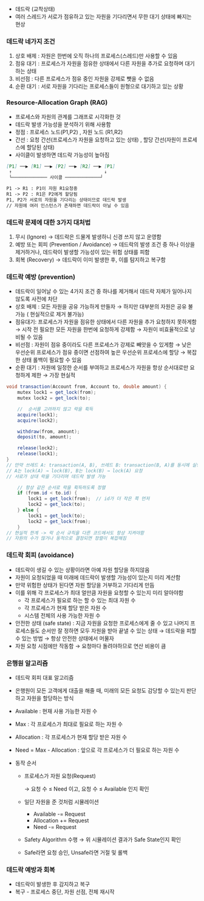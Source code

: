 - 데드락 (교착상태)
- 여러 스레드가 서로가 점유하고 있는 자원을 기다리면서 무한 대기 상태에 빠지는 현상

### 데드락 네가지 조건

1. 상호 배제 : 자원은 한번에 오직 하나의 프로세스(스레드)만 사용할 수 있음
2. 점유 대기 :  프로세스가 자원을 점유한 상태에서 다른 자원을 추가로 요청하며 대기하는 상태
3. 비선점 : 다른 프로세스가 점유 중인 자원을 강제로 뺏을 수 없음
4. 순환 대기 : 서로 자원을 기다리는 프로세스들이 원형으로 대기하고 있는 상황

### Resource-Allocation Graph (RAG)

- 프로세스와 자원의 관계를 그래프로 시각화한 것
- 데드락 발생 가능성을 분석하기 위해 사용함
- 정점 : 프로세스 노드(P1,P2) , 자원 노드 (R1,R2)
- 간선 : 요청 간선(프로세스가 자원을 요청하고 있는 상태) , 할당 간선(자원이 프로세스에 할당된 상태)
- 사이클이 발생하면 데드락 가능성이 높아짐

```markdown
[P1] ──▶ [R1] ──▶ [P2] ──▶ [R2] ──▶ [P1]
 ↑                                  ↓
 └───────────── 사이클 ─────────────┘

P1 -> R1 : P1이 자원 R1요청중
R1 -> P2 : R1은 P2에게 할당됨 
P1, P2가 서로의 자원을 기다리는 상태이므로 데드락 발생 
// 자원에 여러 인스턴스가 존재하면 데드락이 아닐 수 있음
```

### 데드락 문제에 대한 3가지 대처법

1. 무시 (Ignore) → 데드락은 드물게 발생하니 신경 쓰지 않고 운영함
2. 예방 또는 회피 (Prevention / Avoidance) → 데드락의 발생 조건 중 하나 이상을 제거하거나, 데드락이 발생할 가능성이 있는 위험 상태를 피함
3. 회복 (Recovery) → 데드락이 이미 발생한 후, 이를 탐지하고 복구함

### 데드락 예방 (prevention)

- 데드락이 일어날 수 있는 4가지 조건 중 하나를 제거해서 데드락 자체가 일어나지 않도록 사전에 차단
- 상호 배제 : 모든 자원을 공유 가능하게 만들자 → 하지만 대부분의 자원은 공유 불가능 ( 현실적으로 제거 불가능)
- 점유대기: 프로세스가 자원을 점유한 상태에서 다른 자원을 추가 요청하지 못하게함→ 시작 전 필요한 모든 자원을 한번에 요청하게 강제함 → 자원이 비효율적으로 낭비될 수 있음
- 비선점 : 자원이 점유 중이라도 다른 프로세스가 강제로 빼앗을 수 있게함 → 낮은 우선순위 프로세스가 점유 중이면 선점하여 높은 우선순위 프로세스에 할당 → 복잡한 상태 롤백이 필요할 수 있음
- 순환 대기  : 자원에 일정한 순서를 부여하고 프로세스가 자원을 항상 순서대로만 요청하게 제한 → 가장 현실적

```java
void transaction(Account from, Account to, double amount) {
    mutex lock1 = get_lock(from);
    mutex lock2 = get_lock(to);

    //  순서를 고려하지 않고 락을 획득
    acquire(lock1);
    acquire(lock2);

    withdraw(from, amount);
    deposit(to, amount);

    release(lock2);
    release(lock1);
}
// 만약 쓰레드 A: transaction(A, B), 쓰레드 B: transaction(B, A)를 동시에 실행하면
// A는 lock(A) → lock(B), B는 lock(B) → lock(A) 요청
// 서로가 상대 락을 기다리며 데드락 발생 가능

    // 항상 같은 순서로 락을 획득하도록 정렬
    if (from.id < to.id) {
        lock1 = get_lock(from);  // id가 더 작은 쪽 먼저
        lock2 = get_lock(to);
    } else {
        lock1 = get_lock(to);
        lock2 = get_lock(from);
    }
// 현실적 한계 -> 락 순서 규칙을 다른 코드에서도 항상 지켜야함
// 자원의 수가 많거나 동적으로 결정되면 정렬이 복잡해짐

```

### 데드락 회피 (avoidance)

- 데드락이 생길 수 있는 상황이라면 아예 자원 할당을 하지않음
- 자원이 요청되었을 때 미래에 데드락이 발생할 가능성이 있는지 미리 계산함
- 만약 위험한 상태가 된다면 자원 할당을 거부하고 기다리게 만듬
- 이를 위해 각 프로세스가 최대 얼만큼 자원을 요청할 수 있는지 미리 알아야함
    - 각 프로세스가 필요로 하는 할 수 있는 최대 자원 수
    - 각 프로세스가 현재 할당 받은 자원 수
    - 시스템 전체의 사용 가능한 자원 수
- 안전한 상태 (safe state) : 지금 자원을 요청한 프로세스에게 줄 수 있고 나머지 프로세스들도 순서만 잘 정하면 모두 자원을 받아 끝낼 수 있는 상태 → 데드락을 피할 수 있는 방법 → 항상 안전한 상태에서 머물자
- 자원 요청 시점에만 작동함 → 요청마다 돌려야하므로 연산 비용이 큼

### 은행원 알고리즘

- 데드락 회피 대표 알고리즘
- 은행원이 모든 고객에게 대출을 해줄 때, 미래의 모든 요청도 감당할 수 있는지 판단하고 자원을 할당하는 방식

- Available : 현재 사용 가능한 자원 수
- Max : 각 프로세스가 최대로 필요로 하는 자원 수
- Allocation : 각 프로세스가 현재 할당 받은 자원 수
- Need = Max - Allocation : 앞으로 각 프로세스가 더 필요로 하는 자원 수
- 동작 순서
    - 프로세스가 자원 요청(Request)
        
        → 요청 수 ≤ Need 이고, 요청 수 ≤ Available 인지 확인
        
    - 일단 자원을 준 것처럼 시뮬레이션
        - Available -= Request
        - Allocation += Request
        - Need -= Request
    - Safety Algorithm 수행 → 위 시뮬레이션 결과가 Safe State인지 확인
    - Safe라면 요청 승인, Unsafe라면 거절 및 롤백

### 데드락 예방과 회복

- 데드락이 발생한 후 감지하고 복구
- 복구 - 프로세스 중단, 자원 선점, 전체 재시작
